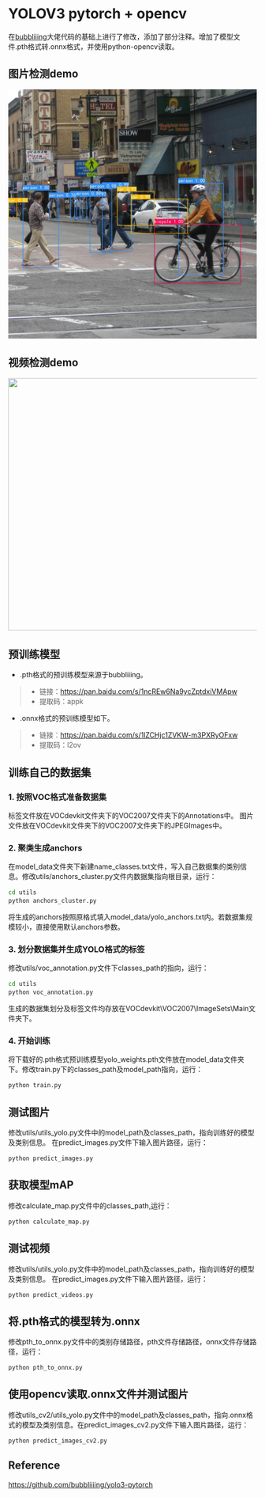 # YOLOV3   pytorch + opencv
在[bubbliiing](https://github.com/bubbliiiing/yolo3-pytorch)大佬代码的基础上进行了修改，添加了部分注释。增加了模型文件.pth格式转.onnx格式，并使用python-opencv读取。
## 图片检测demo
<img src="Image_samples/result.jpg" ><br>
## 视频检测demo
<img src="Image_samples/person1.gif"  height="510" width="960">

## 预训练模型
+ .pth格式的预训练模型来源于bubbliiing。<br>
>- 链接：https://pan.baidu.com/s/1ncREw6Na9ycZptdxiVMApw
>- 提取码：appk

+ .onnx格式的预训练模型如下。<br>
>- 链接：https://pan.baidu.com/s/1lZCHjc1ZVKW-m3PXRyOFxw
>- 提取码：l2ov

## 训练自己的数据集
### 1. 按照VOC格式准备数据集
标签文件放在VOCdevkit文件夹下的VOC2007文件夹下的Annotations中。
图片文件放在VOCdevkit文件夹下的VOC2007文件夹下的JPEGImages中。
### 2. 聚类生成anchors
在model_data文件夹下新建name_classes.txt文件，写入自己数据集的类别信息。修改utils/anchors_cluster.py文件内数据集指向根目录，运行：
``` bash
cd utils
python anchors_cluster.py
```
将生成的anchors按照原格式填入model_data/yolo_anchors.txt内。若数据集规模较小，直接使用默认anchors参数。
### 3. 划分数据集并生成YOLO格式的标签
修改utils/voc_annotation.py文件下classes_path的指向，运行：
``` bash
cd utils
python voc_annotation.py
```
生成的数据集划分及标签文件均存放在VOCdevkit\VOC2007\ImageSets\Main文件夹下。
### 4. 开始训练
将下载好的.pth格式预训练模型yolo_weights.pth文件放在model_data文件夹下。修改train.py下的classes_path及model_path指向，运行：
``` bash
python train.py
```
## 测试图片
修改utils/utils_yolo.py文件中的model_path及classes_path，指向训练好的模型及类别信息。
在predict_images.py文件下输入图片路径，运行：
``` bash
python predict_images.py
```
## 获取模型mAP
修改calculate_map.py文件中的classes_path,运行：
 ``` bash
 python calculate_map.py
 ```
## 测试视频
修改utils/utils_yolo.py文件中的model_path及classes_path，指向训练好的模型及类别信息。
在predict_images.py文件下输入图片路径，运行：
``` bash
python predict_videos.py
```
## 将.pth格式的模型转为.onnx
修改pth_to_onnx.py文件中的类别存储路径，pth文件存储路径，onnx文件存储路径，运行：
``` bash
python pth_to_onnx.py
```
## 使用opencv读取.onnx文件并测试图片
修改utils_cv2/utils_yolo.py文件中的model_path及classes_path，指向.onnx格式的模型及类别信息。在predict_images_cv2.py文件下输入图片路径，运行：
``` bash
python predict_images_cv2.py
```
## Reference
https://github.com/bubbliiiing/yolo3-pytorch
